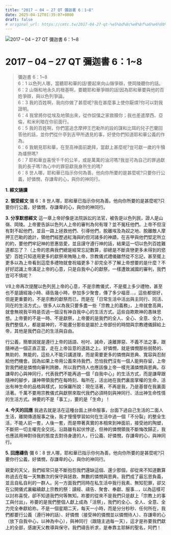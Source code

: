 ```yaml
---
title: "2017 – 04 – 27 QT 彌迦書 6：1~8"
date: 2025-04-12T01:35:07+0800
draft: false
# original_url: https://cmtc.tw/2017-04-27-qt-%e5%bd%8c%e8%bf%a6%e6%9b%b8-6%ef%bc%9a18
---
```


![2017 – 04 – 27 QT 彌迦書 6：1\~8](/images/qt.jpg   "2017 – 04 – 27 QT 彌迦書 6：1\~8")

# 2017 – 04 – 27 QT 彌迦書 6：1\~8

> 彌迦書 6：1\~8  
> 6：1 以色列人哪，當聽耶和華的話!要起來向山嶺爭辯，使岡陵聽你的話。  
> 6：2 山嶺和地永久的根基啊，要聽耶和華爭辯的話!因為耶和華要與他的百姓爭辯，與以色列爭論。  
> 6：3 我的百姓啊，我向你做了甚麼呢?我在甚麼事上使你厭煩?你可以對我證明。  
> 6：4 我曾將你從埃及地領出來，從作奴僕之家救贖你；我也差遣摩西、亞倫，和米利暗在你前面行。  
> 6：5 我的百姓啊，你們當追念摩押王巴勒所的設的謀和比珥的兒子巴蘭回答他的話，並你們從什亭到吉甲所遇見的事，好使你們知道耶和華公義的作為。  
> 6：6 我朝見耶和華，在至高神面前跪拜，當獻上甚麼呢?豈可獻一歲的牛犢為燔祭嗎?  
> 6：7 耶和華豈喜悅千千的公羊，或是萬萬的油河嗎?我豈可為自己的罪過獻我的長子嗎?為心中的罪惡獻我身所生的嗎?  
> 6：8 世人哪，耶和華已指示你何為善。他向你所要的是甚麼呢?只要你行公義，好憐憫，存謙卑的心，與你的神同行。

**1. 經文誦讀**

**2. 領受經文**
彌 6：8 世人哪，耶和華已指示你何為善。他向你所要的是甚麼呢?只要你行公義，好憐憫，存謙卑的心，與你的神同行。

**3. 分享默想經文**
這一章上帝好像是法院訴訟的法官，被告是以色列民，證人是山嶺、岡陵。上帝要告訴以色列人上帝的審判為何有理？並不冤枉他們。上帝不但沒有對不起他們，並且一路上拯救他們、引導他們，脫離埃及為奴之地、脫離敵人摩押王巴勒的詭計，領他們經歷過紅海與約但河諸多的神蹟，在吉甲與他們堅定所立的約，要他們牢記神的恩惠慈愛，並且謹守遵行神的話，結果這一切以色列百姓難道都忘了？（上帝的恩典我們總是經常忘記數算，卻總是不斷貪戀更多未得到的慾望）百姓只知道用更多的獻祭來賄賂上帝，宗教儀式禮儀雖然從不忘記，甚至擺上更多以為上帝看到這麼多禮物就會祝福更多？卻完全不了解上帝想要的是什麼？不好好認識上帝滿足上帝的心意，只是自我中心的獻祭，一樣遭致滅國的審判，我們豈可不慎呢？

V8上帝再次提醒以色列民上帝的心意，不是宗教儀式，不是擺上多少禮物，甚至也不是讀經幾小時、禱告幾小時，參加多少聚會，傳了多少福音…，這些都很好，但是更重要的，不是宗教的獻祭而已，而是在「日常生活中活出與主同行、同活、同在的生活方式」。很多人以為我只要多盡一些「宗教上的義務」，上帝就會高興，就會無視我平時是否過一個沒有神自我中心的生活方式。這些自欺欺神的愚昧思想。上帝要的不是一時、不是獻祭，上帝要的是我們的全人、全心、全意、全力，我們整個人，都是屬神的，不能畫分那些是屬於上帝部份的時間與宗教禮儀歸給上帝，其他是我們自己的生活與自由。

行公義，簡單說就是遵行上帝的話語、吩吋、誡命，遠離罪惡、不義不法之事，跟隨神過一個正直正當，走在上帝旨意的道路之上。好憐憫，就是憐憫那些弱勢的、無助的、無能的，這些人不能只講道理，而是需要更多的憐憫與恩典、寬容與忍耐給他們機會。因為如果上帝用公義來待我們，恐怕我們沒有一個人能夠存留，上帝對我們總是憐憫向審判誇勝，所以我們待人也應該像上帝一樣充滿憐憫與恩典。存謙卑的心與神同行，代表我們不能再過一個「自我中心」的生活方式，而是謙卑跟隨神的腳步，讓神帶領我們在每時刻、每所在，活出祂在我們裏面掌權的生命，活出有神生命的品格與樣式，如保羅所說：現在活著，不再是我，乃是基督在我裏面活著。千萬不要用宗教儀式與獻祭來取代我們必須時刻與神同行、活出神生命性情的生活方式。神要的不是「事工」，要的是「生命」！

**4. 今天的回應**
我過去就是活在這種台面上拼命服事，台面下過自己生活的二面人生活，離開傳道服事之後，我才慢慢學習如何在生活中過一個「不分裂」的整全生活，不能人前一套，人後一套，而是帶著真實的本相來到神面前，接受祂的陶塑，不斷把一切主權完全交託。沿路雖有起伏悖逆，但神的憐憫領我不斷悔改歸正，我也應該用神對待我的態度去對待身邊的人，行公義、好憐憫，存謙卑的心，與神同行。

**5. 回應禱告**
彌 6：8 世人哪，耶和華已指示你何為善。他向你所要的是甚麼呢?只要你行公義，好憐憫，存謙卑的心，與你的神同行。

親愛的天父，我們經常只是不斷抱怨我們還缺這個、還少那個，卻從來不知道數算祢過去在每一天無數次的保守與拯救、無數的憐憫與恩典，我們成了最忘恩負義，並且自私自利的一群人。另一方面我們同時在私生活中我行我素、無知犯罪，卻又在公開儀式裏繼續獻上宗教的祭：讀經、禱告、聚會、奉獻、服事…，以為這樣可以討祢喜悅，卻不知道我們何等無知。祢要的從來不是我們只是獻上「宗教上的事工與付出」，祢要的是我們整個人獻上成為「活祭」，我們的全心、全人、全意、全力完全奉獻給祢。不是一個星期二天，每天一小時，而是分分秒秒、任何所在，我們都要行公義（遵行神的話）、好憐憫（接受神的憐憫並以憐憫待人）、存謙卑的心（放下自我中心，以神為中心），與神同行（跟隨主過每一天），這才是祢要我們獻上的全部，感謝天父教導與保守。我們禱告祈求，是奉靠主耶穌的聖名，阿們！
